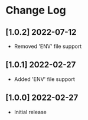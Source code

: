 # Change Log

## [1.0.2] 2022-07-12

- Removed 'ENV' file support

## [1.0.1] 2022-02-27

- Added 'ENV' file support

## [1.0.0] 2022-02-27

- Initial release
